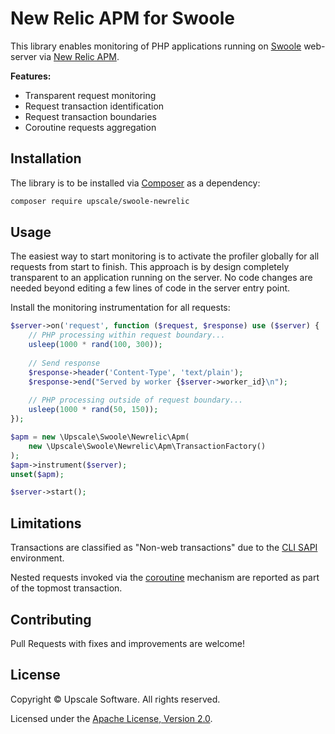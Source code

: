 New Relic APM for Swoole
========================

This library enables monitoring of PHP applications running on [Swoole](https://www.swoole.co.uk/) web-server via [New Relic APM](https://newrelic.com/).

**Features:**
- Transparent request monitoring
- Request transaction identification
- Request transaction boundaries
- Coroutine requests aggregation

## Installation

The library is to be installed via [Composer](https://getcomposer.org/) as a dependency:
```bash
composer require upscale/swoole-newrelic
```

## Usage

The easiest way to start monitoring is to activate the profiler globally for all requests from start to finish.
This approach is by design completely transparent to an application running on the server.
No code changes are needed beyond editing a few lines of code in the server entry point.

Install the monitoring instrumentation for all requests:
```php
$server->on('request', function ($request, $response) use ($server) {
    // PHP processing within request boundary...
    usleep(1000 * rand(100, 300));
    
    // Send response
    $response->header('Content-Type', 'text/plain');
    $response->end("Served by worker {$server->worker_id}\n");
    
    // PHP processing outside of request boundary...
    usleep(1000 * rand(50, 150));
});

$apm = new \Upscale\Swoole\Newrelic\Apm(
    new \Upscale\Swoole\Newrelic\Apm\TransactionFactory()
);
$apm->instrument($server);
unset($apm);

$server->start();
```

## Limitations

Transactions are classified as "Non-web transactions" due to the [CLI SAPI](https://www.php.net/manual/en/features.commandline.introduction.php) environment.
  
Nested requests invoked via the [coroutine](https://www.swoole.co.uk/coroutine) mechanism are reported as part of the topmost transaction.

## Contributing

Pull Requests with fixes and improvements are welcome!

## License

Copyright © Upscale Software. All rights reserved.

Licensed under the [Apache License, Version 2.0](http://www.apache.org/licenses/LICENSE-2.0).
